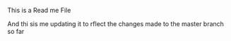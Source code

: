 This is a Read me File

And thi sis me updating it to rflect the changes made to the master branch so far
